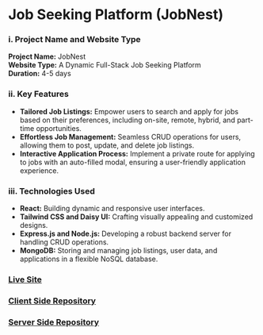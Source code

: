 # Job Seeking Platform (JobNest) 

### i. Project Name and Website Type
**Project Name:** JobNest  
**Website Type:** A Dynamic Full-Stack Job Seeking Platform  
**Duration:** 4-5 days

### ii. Key Features
- **Tailored Job Listings:** Empower users to search and apply for jobs based on their preferences, including on-site, remote, hybrid, and part-time opportunities.
- **Effortless Job Management:** Seamless CRUD operations for users, allowing them to post, update, and delete job listings.
- **Interactive Application Process:** Implement a private route for applying to jobs with an auto-filled modal, ensuring a user-friendly application experience.

### iii. Technologies Used
- **React:** Building dynamic and responsive user interfaces.
- **Tailwind CSS and Daisy UI:** Crafting visually appealing and customized designs.
- **Express.js and Node.js:** Developing a robust backend server for handling CRUD operations.
- **MongoDB:** Storing and managing job listings, user data, and applications in a flexible NoSQL database.

### [Live Site ](https://job-nest-94803.web.app)
### [Client Side Repository](https://github.com/sattamap/job-nest-client)
### [Server Side Repository](https://github.com/sattamap/job-nest-server)

<!-- # JobNest



### Features of the project:

1. **User Authentication:**

User registration and login with email and password.
Google Sign-in option for user authentication.
User profile with name, email, password, and profile photo.

2. **Navigation:**

A navigation bar with links to Home, All Jobs, Applied Jobs, Add A Job, My Jobs, Blogs, and User Profile.
Dynamic navigation options based on user login status (profile picture or login button).

3. **Home Page:**

A visually appealing landing page with a slider or banner section.
Tabbed job categories (On Site Job, Remote Job, Hybrid, Part Time) with an "All Jobs" tab.
Display job listings under each category with details like job title, posting date, application deadline, salary range, and more.
Apply for a job (if logged in) with validation for application deadline.
4. **Blogs Page:**

Create a blog section with informative content on access tokens, refresh tokens, Express.js, and Nest.js.
Add the ability for users to read and engage with blog content.

5. **All Jobs Page:**

Display all job listings in a tabular format.
Implement a search system based on the job title.
Allow users to view job details and apply (if logged in).
6. **Single Job Details:**

Private route accessible only when logged in.
Display detailed information about a job, including company logo, job banner, job title, description, salary range, applicants, and an apply button.
Allow users to apply for a job, auto-filling user information.
7. **Add A Job Page:**

Private route for logged-in users.
Create a form for adding a new job listing with fields for job banner URL, job title, user name, job category, salary range, job description, posting date, and application deadline.
Update the job applicants number after each application using MongoDB.

8. **My Jobs Page:**

Private route for logged-in users.
Display all job listings added by the user in a tabular format.
Allow users to update and delete jobs they posted.
Implement a confirmation for job deletion.

9. **Applied Jobs Page:**

Private route for logged-in users.
Show jobs the user has applied for with a filter system based on job category.
Users can only see jobs they have applied for.

10. **CRUD Operations:**

Implement Create, Read, Update, and Delete (CRUD) functionality with relevant notifications and error messages.

11. **Authorization:**

Implement authorization checks to restrict access to private routes and actions.
Notify users to log in for specific actions (e.g., viewing job details). -->








